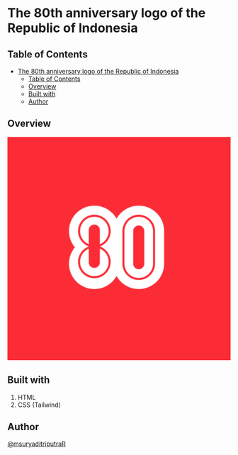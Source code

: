# The 80th anniversary logo of the Republic of Indonesia

## Table of Contents
- [The 80th anniversary logo of the Republic of Indonesia](#the-80th-anniversary-logo-of-the-republic-of-indonesia)
  - [Table of Contents](#table-of-contents)
  - [Overview](#overview)
  - [Built with](#built-with)
  - [Author](#author)

## Overview

![screenshot](./ss.png)

## Built with

1. HTML
2. CSS (Tailwind)

## Author
[@msuryaditriputraR](https://github.com/msuryaditriputraR)